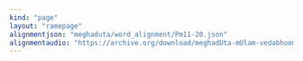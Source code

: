 ```yaml
---
kind: "page"
layout: "ramepage"
alignmentjson: "meghaduta/word_alignment/Pm11-20.json"
alignmentaudio: "https://archive.org/download/meghadUta-mUlam-vedabhoomi.org/Pm11-20.mp3"
---
```

